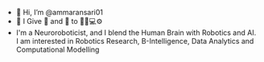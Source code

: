 - 👋 Hi, I’m @ammaransari01
- 👀 I Give 🧠 and 💭 to 🦾🤖💻⚙️ 
- I'm a Neuroroboticist, and I blend the Human Brain with Robotics and AI. I am interested in Robotics Research, B-Intelligence, Data Analytics and Computational Modelling

<!---
ammaransari01/ammaransari01 is a ✨ special ✨ repository because its `README.md` (this file) appears on your GitHub profile.
You can click the Preview link to take a look at your changes.
--->
